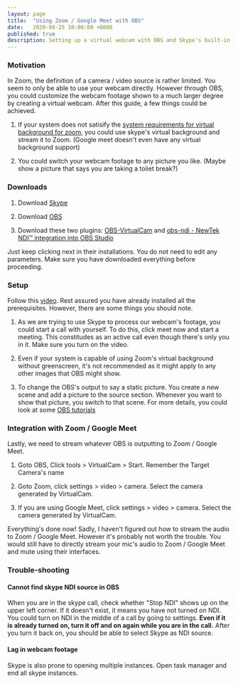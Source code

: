 ```yaml
---
layout: page
title:  "Using Zoom / Google Meet with OBS"
date:   2020-08-25 10:00:00 +0800
published: true
description: Setting up a virtual webcam with OBS and Skype's built-in background filtering
---
```


### Motivation

In Zoom, the definition of a camera / video source is rather limited. You seem to only be able to use your webcam directly. However through OBS, you could customize the webcam footage shown to a much larger degree by creating a virtual webcam. After this guide, a few things could be achieved.

1. If your system does not satisify the [system requirements for virtual background for zoom](https://support.zoom.us/hc/en-us/articles/360043484511), you could use skype's virtual background and stream it to Zoom.  (Google meet doesn't even have any virtual background support)

2. You could switch your webcam footage to any picture you like. (Maybe show a picture that says you are taking a toliet break?)

### Downloads

1. Download [Skype](https://www.skype.com/en/get-skype/)

2. Download [OBS](https://obsproject.com/)

3. Download these two plugins: [OBS-VirtualCam](https://obsproject.com/forum/resources/obs-virtualcam.949/) and [obs-ndi - NewTek NDI™ integration into OBS Studio](https://obsproject.com/forum/resources/obs-ndi-newtek-ndi%E2%84%A2-integration-into-obs-studio.528/)

Just keep clicking next in their installations. You do not need to edit any parameters. Make sure you have downloaded everything before proceeding. 

### Setup

Follow this [video](https://www.youtube.com/watch?v=QPg5IfqAkAI). Rest assured you have already installed all the prerequisites. However, there are some things you should note.

1. As we are trying to use Skype to process our webcam's footage, you could start a call with yourself. To do this, click meet now and start a meeting. This constitudes as an active call even though there's only you in it. Make sure you turn on the video.

2. Even if your system is capable of using Zoom's virtual background without greenscreen, it's not recommended as it might apply to any other images that OBS might show. 

3. To change the OBS's output to say a static picture. You create a new scene and add a picture to the source section. Whenever you want to show that picture, you switch to that scene. For more details, you could look at some [OBS tutorials](https://www.youtube.com/watch?v=DTk99mHDX_I)

### Integration with Zoom / Google Meet

Lastly, we need to stream whatever OBS is outputting to Zoom / Google Meet.

1. Goto OBS, Click tools > VirtualCam > Start. Remember the Target Camera's name

2. Goto Zoom, click settings > video > camera. Select the camera generated by VirtualCam. 

3. If you are using Google Meet, click settings > video > camera. Select the camera generated by VirtualCam. 

Everything's done now! Sadly, I haven't figured out how to stream the audio to Zoom / Google Meet. However it's probably not worth the trouble. You would still have to directly stream your mic's audio to Zoom / Google Meet and mute using their interfaces. 

### Trouble-shooting

#### Cannot find skype NDI source in OBS

When you are in the skype call, check whether "Stop NDI" shows up on the upper left corner. If it doesn't exist, it means you have not turned on NDI. You could turn on NDI in the middle of a call by going to settings. **Even if it is already turned on, turn it off and on again while you are in the call.** After you turn it back on, you should be able to select Skype as NDI source.

#### Lag in webcam footage

Skype is also prone to opening multiple instances. Open task manager and end all skype instances.

